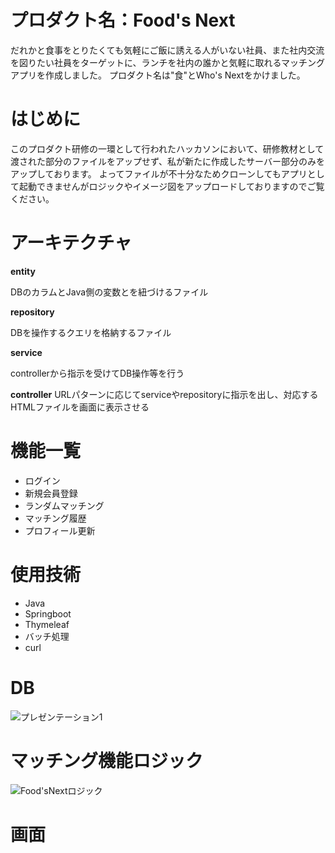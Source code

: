 # プロダクト名：Food's Next
だれかと食事をとりたくても気軽にご飯に誘える人がいない社員、また社内交流を図りたい社員をターゲットに、ランチを社内の誰かと気軽に取れるマッチングアプリを作成しました。
プロダクト名は"食"とWho's Nextをかけました。

# はじめに
このプロダクト研修の一環として行われたハッカソンにおいて、研修教材として渡された部分のファイルをアップせず、私が新たに作成したサーバー部分のみをアップしております。
よってファイルが不十分なためクローンしてもアプリとして起動できませんがロジックやイメージ図をアップロードしておりますのでご覧ください。

# アーキテクチャ
**entity**

DBのカラムとJava側の変数とを紐づけるファイル

**repository**

DBを操作するクエリを格納するファイル

**service**

controllerから指示を受けてDB操作等を行う

**controller**
URLパターンに応じてserviceやrepositoryに指示を出し、対応するHTMLファイルを画面に表示させる

# 機能一覧
- ログイン
- 新規会員登録
- ランダムマッチング
- マッチング履歴
- プロフィール更新

# 使用技術
- Java
- Springboot
- Thymeleaf
- バッチ処理
- curl

# DB
![プレゼンテーション1](https://user-images.githubusercontent.com/49260657/72248455-8ecca200-363a-11ea-8170-9e84a90125fe.jpg)

# マッチング機能ロジック
![Food'sNextロジック](https://user-images.githubusercontent.com/49260657/72262923-38bc2680-365b-11ea-8b33-73e1b73f32a0.jpg)

# 画面
